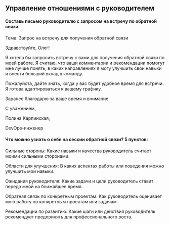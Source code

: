 ## Управление отношениями с руководителем

#### Составь письмо руководителю с запросом на встречу по обратной связи.

Тема: Запрос на встречу для получения обратной связи

Здравствуйте, Олег!

Я хотела бы запросить встречу с вами для получения обратной связи по моей работе. Я считаю, что ваши комментарии и рекомендации помогут мне лучше понять, в каких направлениях я могу улучшить свои навыки и внести больший вклад в команду.

Пожалуйста, дайте знать, когда у вас будет удобное время для встречи. Я готова адаптироваться к вашему графику.

Заранее благодарю за ваше время и внимание.

С уважением,

Полина Карпинская,

DevOps-инженер

#### Что можно узнать о себе на сессии обратной связи? 5 пунктов:

Сильные стороны: Какие навыки и качества руководитель считает моими сильными сторонами.

Области для улучшения: В каких аспектах работы или поведения можно улучшить мои навыки.

Ожидания руководителя: Какие задачи и цели руководитель ставит передо мной на ближайшее время.

Обратная связь по конкретным проектам: Как руководитель оценивает мою работу по конкретным проектам или задачам.

Рекомендации по развитию: Какие шаги или действия руководитель рекомендует предпринять для профессионального роста.
